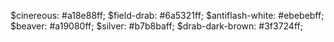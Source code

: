 $cinereous: #a18e88ff;
$field-drab: #6a5321ff;
$antiflash-white: #ebebebff;
$beaver: #a19080ff;
$silver: #b7b8baff;
$drab-dark-brown: #3f3724ff;
